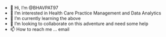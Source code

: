 - 👋 Hi, I’m @BHAVPAT97
- 👀 I’m interested in Health Care Practice Management and Data Analytics
- 🌱 I’m currently learning the above 
- 💞️ I’m looking to collaborate on this adventure and need some help 
- 📫 How to reach me ... email 

<!---
BHAVPAT97/BHAVPAT97 is a ✨ special ✨ repository because its `README.md` (this file) appears on your GitHub profile.
You can click the Preview link to take a look at your changes.
--
